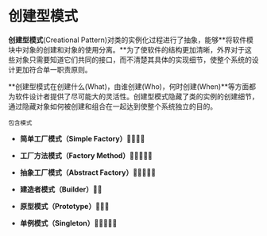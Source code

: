 # 创建型模式

**创建型模式**(Creational Pattern)对类的实例化过程进行了抽象，能够**将软件模块中对象的创建和对象的使用分离。**为了使软件的结构更加清晰，外界对于这些对象只需要知道它们共同的接口，而不清楚其具体的实现细节，使整个系统的设计更加符合单一职责原则。

**创建型模式在创建什么(What)，由谁创建(Who)，何时创建(When)**等方面都为软件设计者提供了尽可能大的灵活性。创建型模式隐藏了类的实例的创建细节，通过隐藏对象如何被创建和组合在一起达到使整个系统独立的目的。

`包含模式`

- **简单工厂模式（Simple Factory）**:purple_heart::purple_heart::purple_heart::purple_heart:
- **工厂方法模式（Factory Method）**:purple_heart::purple_heart::purple_heart::purple_heart::purple_heart:
- 
  **抽象工厂模式（Abstract Factory）**:purple_heart::purple_heart::purple_heart::purple_heart::purple_heart:

- **建造者模式（Builder）**:purple_heart::purple_heart:

- **原型模式（Prototype）**:purple_heart::purple_heart::purple_heart:

- **单例模式（Singleton）**:purple_heart::purple_heart::purple_heart::purple_heart::purple_heart:
